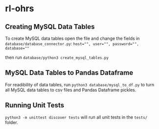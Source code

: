 # rl-ohrs

## Creating MySQL Data Tables
To create MySQL data tables open the file and change the fields in `database/database_connector.py`:
`host="",
 user="",
 password="",
 database=""`

 then run `database/python3 create_mysql_tables.py`

## MySQL Data Tables to Pandas Dataframe
For readibility of data tables, run `python3 database/mysql_to_df.py` to turn all MySQL data tables to csv files and Pandas Dataframe pickles.

## Running Unit Tests
`python3 -m unittest discover tests` will run all unit tests in the `tests/` folder.
